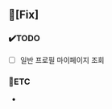 <!-- 주석 부분 모두 지우고 작성 -->
## 🐛[Fix] <!-- 버그 --> 
<!-- 발생한 버그에 대한 요약 -->

### ✔️TODO
- [ ] 일반 프로필 마이페이지 조회

### 📌ETC
- 